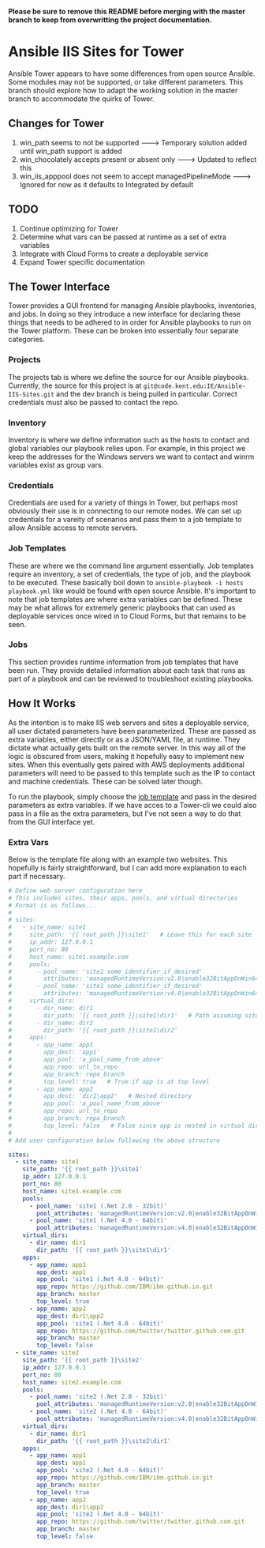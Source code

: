 **Please be sure to remove this README before merging with the master branch to keep from overwritting the project documentation.**

# Ansible IIS Sites for Tower
Ansible Tower appears to have some differences from open source Ansible. Some modules may not be supported, or take different parameters. This branch should explore how to adapt the working solution in the master branch to accommodate the quirks of Tower.

## Changes for Tower
1. win_path seems to not be supported ---> Temporary solution added until win_path support is added
2. win_chocolately accepts present or absent only ---> Updated to reflect this
3. win_iis_apppool does not seem to accept managedPipelineMode ---> Ignored for now as it defaults to Integrated by default

## TODO
1. Continue optimizing for Tower
2. Determine what vars can be passed at runtime as a set of extra variables
3. Integrate with Cloud Forms to create a deployable service
4. Expand Tower specific documentation

## The Tower Interface
Tower provides a GUI frontend for managing Ansible playbooks, inventories, and jobs. In doing so they introduce a new interface for declaring these things that needs to be adhered to in order for Ansible playbooks to run on the Tower platform. These can be broken into essentially four separate categories.

### Projects
The projects tab is where we define the source for our Ansible playbooks. Currently, the source for this project is at `git@code.kent.edu:IE/Ansible-IIS-Sites.git` and the dev branch is being pulled in particular. Correct credentials must also be passed to contact the repo.

### Inventory
Inventory is where we define information such as the hosts to contact and global variables our playbook relies upon. For example, in this project we keep the addresses for the Windows servers we want to contact and winrm variables exist as group vars.

### Credentials
Credentials are used for a variety of things in Tower, but perhaps most obviously their use is in connecting to our remote nodes. We can set up credentials for a vareity of scenarios and pass them to a job template to allow Ansible access to remote servers. 

### Job Templates
These are where we the command line argument essentially. Job templates require an inventory, a set of credentials, the type of job, and the playbook to be executed. These basically boil down to `ansible-playbook -i hosts playbook.yml` like would be found with open source Ansible. It's important to note that job templates are where extra variables can be defined. These may be what allows for extremely generic playbooks that can used as deployable services once wired in to Cloud Forms, but that remains to be seen.

### Jobs
This section provides runtime information from job templates that have been run. They provide detailed information about each task that runs as part of a playbook and can be reviewed to troubleshoot existing playbooks. 

## How It Works
As the intention is to make IIS web servers and sites a deployable service, all user dictated parameters have been parameterized. These are passed as extra variables, either directly or as a JSON/YAML file, at runtime. They dictate what actually gets built on the remote server. In this way all of the logic is obscured from users, making it hopefully easy to implement new sites. When this eventually gets paired with AWS deployments additional parameters will need to be passed to this template such as the IP to contact and machine credentials. These can be solved later though.

To run the playbook, simply choose the [job template](https://tower.uis.kent.edu/#/templates/job_template/16) and pass in the desired parameters as extra variables. If we have acces to a Tower-cli we could also pass in a file as the extra parameters, but I've not seen a way to do that from the GUI interface yet.

### Extra Vars
Below is the template file along with an example two websites. This hopefully is fairly straightforward, but I can add more explanation to each part if necessary. 
```yaml
# Define web server configuration here
# This includes sites, their apps, pools, and virtual directories
# Format is as follows...
#
# sites:
#   - site_name: site1
#     site_path: '{{ root_path }}\site1'   # Leave this for each site
#     ip_addr: 127.0.0.1
#     port_no: 80
#     host_name: site1.example.com
#     pools:
#       - pool_name: 'site1 some_identifier_if_desired'
#         attributes: 'managedRuntimeVersion:v2.0|enable32BitAppOnWin64:True'
#       - pool_name: 'site1 some_identifier_if_desired'
#         attributes: 'managedRuntimeVersion:v4.0|enable32BitAppOnWin64:False'
#     virtual_dirs:
#       - dir_name: dir1
#         dir_path: '{{ root_path }}\site1\dir1'   # Path assuming site it root
#       - dir_name: dir2
#         dir_path: '{{ root_path }}\site1\dir2'
#     apps:
#       - app_name: app1
#         app_dest: 'app1'
#         app_pool: 'a_pool_name_from_above'
#         app_repo: url_to_repo
#         app_branch: repo_branch
#         top_level: true   # True if app is at top level
#       - app_name: app2
#         app_dest: 'dir1\app2'   # Nested directory
#         app_pool: 'a_pool_name_from_above'
#         app_repo: url_to_repo
#         app_branch: repo_branch
#         top_level: false   # False since app is nested in virtual directory
#
# Add user configuration below following the above structure

sites:
  - site_name: site1
    site_path: '{{ root_path }}\site1'
    ip_addr: 127.0.0.1
    port_no: 80
    host_name: site1.example.com
    pools:
      - pool_name: 'site1 (.Net 2.0 - 32bit)'
        pool_attributes: 'managedRuntimeVersion:v2.0|enable32BitAppOnWin64:True'
      - pool_name: 'site1 (.Net 4.0 - 64bit)'
        pool_attributes: 'managedRuntimeVersion:v4.0|enable32BitAppOnWin64:False'
    virtual_dirs:
      - dir_name: dir1
        dir_path: '{{ root_path }}\site1\dir1'
    apps:
      - app_name: app1
        app_dest: app1
        app_pool: 'site1 (.Net 4.0 - 64bit)'
        app_repo: https://github.com/IBM/ibm.github.io.git
        app_branch: master
        top_level: true
      - app_name: app2
        app_dest: dir1\app2 
        app_pool: 'site1 (.Net 4.0 - 64bit)'
        app_repo: https://github.com/twitter/twitter.github.com.git
        app_branch: master
        top_level: false
  - site_name: site2
    site_path: '{{ root_path }}\site2'
    ip_addr: 127.0.0.1
    port_no: 80
    host_name: site2.example.com
    pools:
      - pool_name: 'site2 (.Net 2.0 - 32bit)'
        pool_attributes: 'managedRuntimeVersion:v2.0|enable32BitAppOnWin64:True'
      - pool_name: 'site2 (.Net 4.0 - 64bit)'
        pool_attributes: 'managedRuntimeVersion:v4.0|enable32BitAppOnWin64:False'
    virtual_dirs:
      - dir_name: dir1
        dir_path: '{{ root_path }}\site2\dir1'
    apps:
      - app_name: app1
        app_dest: app1
        app_pool: 'site2 (.Net 4.0 - 64bit)'
        app_repo: https://github.com/IBM/ibm.github.io.git
        app_branch: master
        top_level: true
      - app_name: app2
        app_dest: dir1\app2 
        app_pool: 'site2 (.Net 4.0 - 64bit)'
        app_repo: https://github.com/twitter/twitter.github.com.git
        app_branch: master
        top_level: false
```